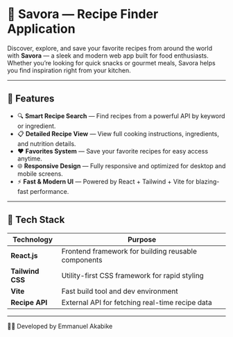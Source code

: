 # 🍳 Savora — Recipe Finder Application

Discover, explore, and save your favorite recipes from around the world with **Savora** — a sleek and modern web app built for food enthusiasts. Whether you’re looking for quick snacks or gourmet meals, Savora helps you find inspiration right from your kitchen.

---

## 🚀 Features

- 🔍 **Smart Recipe Search** — Find recipes from a powerful API by keyword or ingredient.  
- 📋 **Detailed Recipe View** — View full cooking instructions, ingredients, and nutrition details.  
- ❤️ **Favorites System** — Save your favorite recipes for easy access anytime.  
- 🌐 **Responsive Design** — Fully responsive and optimized for desktop and mobile screens.  
- ⚡ **Fast & Modern UI** — Powered by React + Tailwind + Vite for blazing-fast performance.  

---

## 🧩 Tech Stack

| Technology | Purpose |
|-------------|----------|
| **React.js** | Frontend framework for building reusable components |
| **Tailwind CSS** | Utility-first CSS framework for rapid styling |
| **Vite** | Fast build tool and dev environment |
| **Recipe API** | External API for fetching real-time recipe data |

---



👨‍💻 Developed by
Emmanuel Akabike
